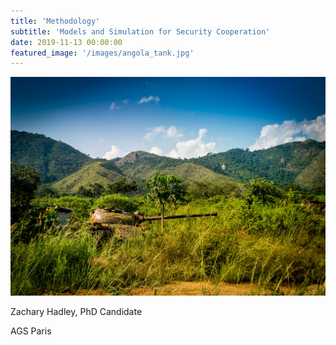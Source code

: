 ```yaml
---
title: 'Methodology'
subtitle: 'Models and Simulation for Security Cooperation'
date: 2019-11-13 00:00:00
featured_image: '/images/angola_tank.jpg'
---
```


![](/images/angola_tank.jpg)

Zachary Hadley, PhD Candidate 

AGS Paris 

